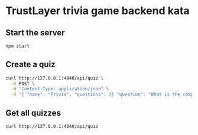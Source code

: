 # TrustLayer trivia game backend kata

## Start the server

```bash
npm start
```

## Create a quiz

```bash
curl http://127.0.0.1:4040/api/quiz \
  -X POST \
  -H "Content-Type: application/json" \
  -d '{ "name": "Trivia", "questions": [{ "question": "What is the company name?", "answers": [{ "answer": "TrustLayer", "correct": true }, { "answer": "TruzzLayer" }, { "answer": "TrumfLayer" }, { "answer": "TrustLawyer" }] }] }'
```

## Get all quizzes

```bash
curl http://127.0.0.1:4040/api/quiz
```

